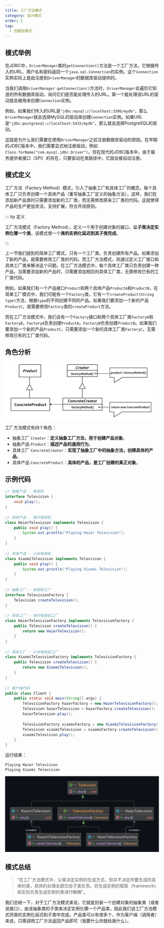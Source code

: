 ```yaml
---
title: 工厂方法模式
category: 设计模式
order: 2
tag:
  - 创建型模式
---
```


## 模式举例

在JDBC中，`DriverManager`类的`getConnection()`方法是一个工厂方法，它根据传入的URL、用户名和密码返回一个`java.sql.Connection`的实例。这个`Connection`实例实际上是由注册到`DriverManager`的数据库驱动提供的。

当我们调用`DriverManager.getConnection()`方法时，`DriverManager`会遍历它知道的所有数据库驱动，询问它们是否能处理传入的URL。第一个能处理该URL的驱动就会被用来创建`Connection`实例。

例如，如果我们传入的URL是`"jdbc:mysql://localhost:3306/mydb"`，那么`DriverManager`就会选择MySQL的驱动来创建`Connection`实例。如果URL是`"jdbc:postgresql://localhost:5432/mydb"`，那么就会选择PostgreSQL的驱动。

这就是为什么我们需要在使用`DriverManager`之前注册数据库驱动的原因。在早期的JDBC版本中，我们需要显式地注册驱动，例如`Class.forName("com.mysql.jdbc.Driver")`。但在现代的JDBC版本中，由于服务提供者接口（SPI）的存在，只要驱动在类路径中，它就会被自动注册。

## 模式定义

工厂方法（Factory Method）模式，引入了抽象工厂和具体工厂的概念，每个具体工厂只负责创建一个具体产品（重写抽象工厂定义的抽象方法），这样，我们在添加新产品类时只需要添加新的工厂类，而无需修改原来工厂类的代码。这就使得产品的生产更加灵活，支持扩展，符合开闭原则。

::: tip 定义

工厂方法模式（Factory Method），定义一个用于创建对象的接口，**让子类决定实例化哪一个类**，该模式使一个**类的实例化延迟到其子类完成**。

:::

上一节我们提到的简单工厂模式，只有一个工厂类，负责创建所有产品。如果添加了新的产品，就需要修改工厂类的代码。而工厂方法模式，则通过定义工厂接口和具体工厂类来解决这个问题。在工厂方法模式中，每个具体工厂类只负责创建一种产品，当需要添加新的产品时，只需要添加相应的具体工厂类，无需修改已有的工厂类代码。

例如，如果我们有一个产品接口`Product`和两个具体产品`ProductA`和`ProductB`，在简单工厂模式中，我们可能有一个`Factory`类，它有一个`createProduct(String type)`方法，根据`type`的不同创建不同的产品。如果我们要添加一个新的产品`ProductC`，就需要修改`Factory`类的`createProduct`方法。

而在工厂方法模式中，我们会有一个`Factory`接口和两个具体工厂类`FactoryA`和`FactoryB`，`FactoryA`负责创建`ProductA`，`FactoryB`负责创建`ProductB`。如果我们要添加一个新的产品`ProductC`，只需要添加一个新的具体工厂类`FactoryC`，无需修改已有的工厂类代码。

## 角色分析

![img](images/2_工厂方法/5968a8a58e4e0cda5b4acfe05bf71414.png)

工厂方法模式有四个角色：

- 抽象工厂 `Creator`：**定义抽象工厂方法，用于创建产品对象**。
- 抽象产品 `Product`：**描述产品的通用行为**。
- 具体工厂 `ConcreteCreator`：**实现了抽象工厂中的抽象方法，创建具体的产品**。
- 具体产品 `ConcreteProduct`：**具体的产品，是工厂创建的真正对象**。

## 示例代码

```java
// 抽象产品 - 电视机
interface Television {
    void play();
}

// 具体产品 - 海尔电视机
class HaierTelevision implements Television {
    public void play() {
        System.out.println("Playing Haier Television");
    }
}

// 具体产品 - 小米电视机
class XiaomiTelevision implements Television {
    public void play() {
        System.out.println("Playing Xiaomi Television");
    }
}

// 抽象工厂 - 电视机工厂
interface TelevisionFactory {
    Television createTelevision();
}

// 具体工厂 - 海尔电视机工厂
class HaierTelevisionFactory implements TelevisionFactory {
    public Television createTelevision() {
        return new HaierTelevision();
    }
}

// 具体工厂 - 小米电视机工厂
class XiaomiTelevisionFactory implements TelevisionFactory {
    public Television createTelevision() {
        return new XiaomiTelevision();
    }
}

// 客户端代码
public class Client {
    public static void main(String[] args) {
        TelevisionFactory haierFactory = new HaierTelevisionFactory();
        Television haierTelevision = haierFactory.createTelevision();
        haierTelevision.play();

        TelevisionFactory xiaomiFactory = new XiaomiTelevisionFactory();
        Television xiaomiTelevision = xiaomiFactory.createTelevision();
        xiaomiTelevision.play();
    }
}
```

运行结果：

```
Playing Haier Television
Playing Xiaomi Television
```

![image-20240509185024545](images/2_工厂方法/image-20240509185024545.png)


## 模式总结

> “在工厂方法模式中，父类决定实例的生成方式，但并不决定所要生成的具体的类，具体的处理全部交给子类负责。将生成实例的框架（framework）和实际负责生成实例的类进行解耦”。

我们总结一下，对于工厂方法模式来说，它就是封装一个创建对象的抽象类（或者说接口），由该抽象类的子类来决定实例化哪一个产品类，因此我们说工厂方法模式将类的实例化延迟到子类中完成。产品类可以有很多个，作为客户端（调用者）来说，只需调用工厂方法返回产品即可（我要什么你就给我什么）。